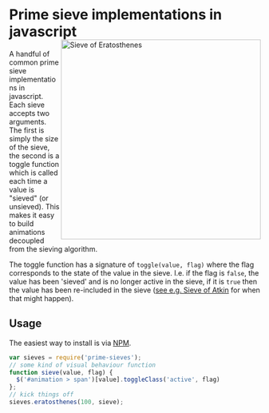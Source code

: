 # Prime sieve implementations in javascript

<img src="http://i.giphy.com/3o7WTDgbZPFXGuMQQU.gif" alt="Sieve of Eratosthenes" width="400" align="right" style="margin-top:-20px;overflow:hidden;">

A handful of common prime sieve implementations in javascript. Each sieve accepts two arguments. The first is simply the size of the sieve, the second is a toggle function which is called each time a value is "sieved" (or unsieved). This makes it easy to build animations decoupled from the sieving algorithm.

The toggle function has a signature of `toggle(value, flag)` where the flag corresponds to the state of the value in the sieve. I.e. if the flag is `false`, the value has been 'sieved' and is no longer active in the sieve, if it is `true` then the value has been re-included in the sieve ([see e.g. Sieve of Atkin](https://en.wikipedia.org/wiki/Sieve_of_Atkin) for when that might happen).

## Usage
The easiest way to install is via [NPM](https://www.npmjs.com/package/prime-sieves).
```javascript
var sieves = require('prime-sieves');
// some kind of visual behaviour function
function sieve(value, flag) {
  $('#animation > span')[value].toggleClass('active', flag)
};
// kick things off
sieves.eratosthenes(100, sieve);
```
